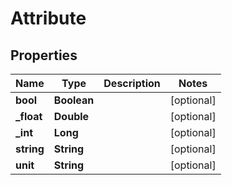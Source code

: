 

# Attribute


## Properties

Name | Type | Description | Notes
------------ | ------------- | ------------- | -------------
**bool** | **Boolean** |  |  [optional]
**_float** | **Double** |  |  [optional]
**_int** | **Long** |  |  [optional]
**string** | **String** |  |  [optional]
**unit** | **String** |  |  [optional]



